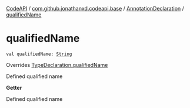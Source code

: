 [CodeAPI](../../index.md) / [com.github.jonathanxd.codeapi.base](../index.md) / [AnnotationDeclaration](index.md) / [qualifiedName](.)

# qualifiedName

`val qualifiedName: `[`String`](https://kotlinlang.org/api/latest/jvm/stdlib/kotlin/-string/index.html)

Overrides [TypeDeclaration.qualifiedName](../-type-declaration/qualified-name.md)

Defined qualified name

**Getter**

Defined qualified name

